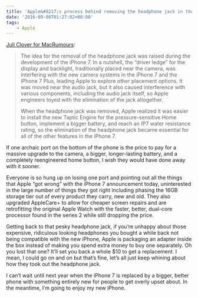```yaml
---
title: 'Apple&#8217;s process behind removing the headphone jack in the iPhone 7'
date: '2016-09-08T01:27:02+00:00'
tags:
    - Apple
---
```


[Juli Clover for MacRumours](http://www.macrumors.com/2016/09/07/apple-explains-headphone-jack-removal/):

> The idea for the removal of the headphone jack was raised during the development of the iPhone 7. In a nutshell, the “driver ledge” for the display and backlight, traditionally placed near the camera, was interfering with the new camera systems in the iPhone 7 and the iPhone 7 Plus, leading Apple to explore other placement options. It was moved near the audio jack, but it also caused interference with various components, including the audio jack itself, so Apple engineers toyed with the elimination of the jack altogether.
> 
>  When the headphone jack was removed, Apple realized it was easier to install the new Taptic Engine for the pressure-sensitive Home button, implement a bigger battery, and reach an IP7 water resistance rating, so the elimination of the headphone jack became essential for all of the other features in the iPhone 7.

If one archaic port on the bottom of the phone is the price to pay for a massive upgrade to the camera, a bigger, longer-lasting battery, and a completely reengineered home button, I wish they would have done away with it sooner.

Everyone is so hung up on losing one port and pointing out all the things that Apple “got wrong” with the iPhone 7 announcement today, uninterested in the large number of things they got right including phasing the 16GB storage tier out of every product they carry, new and old. They also upgraded AppleCare+ to allow for cheaper screen repairs and are retrofitting the original Apple Watch with the faster, better, dual-core processor found in the series 2 while still dropping the price.

Getting back to that pesky headphone jack, if you’re unhappy about those expensive, ridiculous looking headphones you bought a while back not being compatible with the new iPhone, Apple is packaging an adapter inside the box instead of making you spend extra money to buy one separately. Oh you lost that one? It’ll set you back a whole $10 to get a replacement. I mean, I could go on and on but that’s fine, let’s all just keep whining about how they took out the headphone jack.

I can’t wait until next year when the iPhone 7 is replaced by a bigger, better phone with something entirely new for people to get overly upset about. In the meantime, I’m going to enjoy my new iPhone.